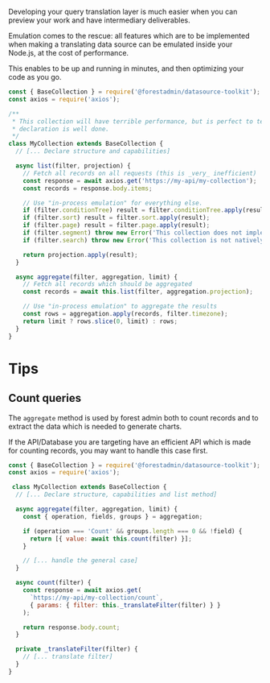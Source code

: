 Developing your query translation layer is much easier when you can preview your work and have intermediary deliverables.

Emulation comes to the rescue: all features which are to be implemented when making a translating data source can be emulated inside your Node.js, at the cost of performance.

This enables to be up and running in minutes, and then optimizing your code as you go.

```javascript
const { BaseCollection } = require('@forestadmin/datasource-toolkit');
const axios = require('axios');

/**
 * This collection will have terrible performance, but is perfect to test that the structure
 * declaration is well done.
 */
class MyCollection extends BaseCollection {
  // [... Declare structure and capabilities]

  async list(filter, projection) {
    // Fetch all records on all requests (this is _very_ inefficient)
    const response = await axios.get('https://my-api/my-collection');
    const records = response.body.items;

    // Use "in-process emulation" for everything else.
    if (filter.conditionTree) result = filter.conditionTree.apply(result, this, filter.timezone);
    if (filter.sort) result = filter.sort.apply(result);
    if (filter.page) result = filter.page.apply(result);
    if (filter.segment) throw new Error('This collection does not implements native segments');
    if (filter.search) throw new Error('This collection is not natively searchable');

    return projection.apply(result);
  }

  async aggregate(filter, aggregation, limit) {
    // Fetch all records which should be aggregated
    const records = await this.list(filter, aggregation.projection);

    // Use "in-process emulation" to aggregate the results
    const rows = aggregation.apply(records, filter.timezone);
    return limit ? rows.slice(0, limit) : rows;
  }
}
```

# Tips

## Count queries

The `aggregate` method is used by forest admin both to count records and to extract the data which is needed to generate charts.

If the API/Database you are targeting have an efficient API which is made for counting records, you may want to handle this case first.

```javascript
const { BaseCollection } = require('@forestadmin/datasource-toolkit');
const axios = require('axios');

 class MyCollection extends BaseCollection {
  // [... Declare structure, capabilities and list method]

  async aggregate(filter, aggregation, limit) {
    const { operation, fields, groups } = aggregation;

    if (operation === 'Count' && groups.length === 0 && !field) {
      return [{ value: await this.count(filter) }];
    }

    // [... handle the general case]
  }

  async count(filter) {
    const response = await axios.get(
      `https://my-api/my-collection/count`,
      { params: { filter: this._translateFilter(filter) } }
    );

    return response.body.count;
  }

  private _translateFilter(filter) {
    // [... translate filter]
  }
}
```
